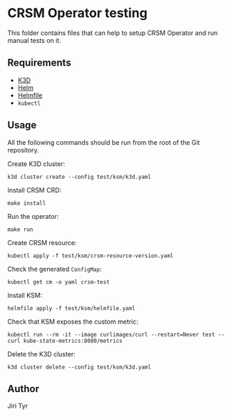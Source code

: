 # CRSM Operator testing

This folder contains files that can help to setup CRSM Operator and run manual
tests on it.

## Requirements

- [K3D](https://k3d.io)
- [Helm](https://helm.sh)
- [Helmfile](https://github.com/helmfile/helmfile)
- `kubectl`

## Usage

All the following commands should be run from the root of the Git repository.

Create K3D cluster:

```shell
k3d cluster create --config test/ksm/k3d.yaml
```

Install CRSM CRD:

```shell
make install
```

Run the operator:

```shell
make run
```

Create CRSM resource:

```shell
kubectl apply -f test/ksm/crsm-resource-version.yaml
```

Check the generated `ConfigMap`:

```shell
kubectl get cm -o yaml crsm-test
```

Install KSM:

```shell
helmfile apply -f test/ksm/helmfile.yaml
```

Check that KSM exposes the custom metric:

```shell
kubectl run --rm -it --image curlimages/curl --restart=Never test -- curl kube-state-metrics:8080/metrics
```

Delete the K3D cluster:

```shell
k3d cluster delete --config test/ksm/k3d.yaml
```

## Author

Jiri Tyr
